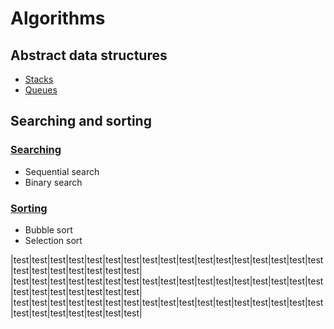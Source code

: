 # Algorithms

## Abstract data structures
- [Stacks](https://github.com/themindstorm/Data-Structures/blob/master/stacks.md)
- [Queues](https://github.com/themindstorm/Data-Structures/blob/master/queues.md)

## Searching and sorting

### [Searching](https://github.com/themindstorm/Data-Structures/blob/master/searching.md)
- Sequential search
- Binary search

### [Sorting](https://github.com/themindstorm/Data-Structures/blob/master/sorting.md)
- Bubble sort
- Selection sort

|test|test|test|test|test|test|test|test|test|test|test|test|test|test|test|test|test|test|test|test|test|test|test|test|
|test|test|test|test|test|test|test|test|test|test|test|test|test|test|test|test|test|test|test|test|test|test|test|test|
|test|test|test|test|test|test|test|test|test|test|test|test|test|test|test|test|test|test|test|test|test|test|test|test|

